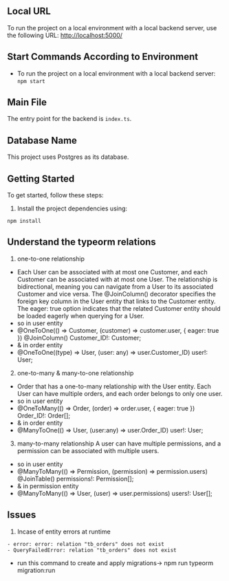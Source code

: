 ## Local URL

To run the project on a local environment with a local backend server, use the following URL: [http://localhost:5000/](http://localhost:5000/)

## Start Commands According to Environment

- To run the project on a local environment with a local backend server: `npm start`

## Main File

The entry point for the backend is `index.ts`.

## Database Name

This project uses Postgres as its database.

## Getting Started

To get started, follow these steps:

1. Install the project dependencies using:

```shell
npm install
```
## Understand the typeorm relations

1. one-to-one relationship
- Each User can be associated with at most one Customer, and each Customer can be associated with at most one User. The relationship is bidirectional, meaning you can navigate from a User to its associated Customer and vice versa. The @JoinColumn() decorator specifies the foreign key column in the User entity that links to the Customer entity. The eager: true option indicates that the related Customer entity should be loaded eagerly when querying for a User.
- so in user entity
-  @OneToOne(() => Customer, (customer) => customer.user, { eager: true })
  @JoinColumn()
  Customer_ID!: Customer;
- & in order entity
-  @OneToOne((type) => User, (user: any) => user.Customer_ID)
  user!: User;

2. one-to-many & many-to-one relationship
- Order that has a one-to-many relationship with the User entity. Each User can have multiple orders, and each order belongs to only one user.
- so in user entity
-  @OneToMany(() => Order, (order) => order.user, { eager: true })
  Order_ID!: Order[];
- & in order entity
-  @ManyToOne(() => User, (user:any) => user.Order_ID)
  user!: User;

3. many-to-many relationship
A user can have multiple permissions, and a permission can be associated with multiple users.
- so in user entity
-  @ManyToMany(() => Permission, (permission) => permission.users)
  @JoinTable()
  permissions!: Permission[];
- & in permission entity
-   @ManyToMany(() => User, (user) => user.permissions)
  users!: User[];


## Issues
1. Incase of entity errors at runtime
```shell
- error: error: relation "tb_orders" does not exist
- QueryFailedError: relation "tb_orders" does not exist
```
- run this command to create and apply migrations-> npm run typeorm migration:run